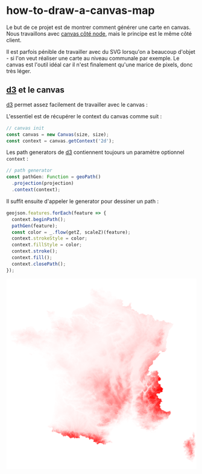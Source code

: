 # how-to-draw-a-canvas-map

Le but de ce projet est de montrer comment générer une carte en canvas.
Nous travaillons avec [canvas côté node](https://github.com/Automattic/node-canvas), mais le principe est le même côté client.
 
Il est parfois pénible de travailler avec du SVG lorsqu'on a beaucoup d'objet - si l'on 
veut réaliser une carte au niveau communale par exemple. Le canvas est l'outil idéal car
il n'est finalement qu'une marice de pixels, donc très léger.

## [d3] et le canvas

[d3] permet assez facilement de travailler avec le canvas :
 
L'essentiel est de récupérer le context du canvas comme suit :

```javascript
// canvas init
const canvas = new Canvas(size, size);
const context = canvas.getContext('2d');
```

Les path generators de [d3] contiennent toujours un paramètre optionnel `context` :

```javascript
// path generator
const pathGen: Function = geoPath()
  .projection(projection)
  .context(context);
```

Il suffit ensuite d'appeler le generator pour dessiner un path :

```javascript
geojson.features.forEach(feature => {
  context.beginPath();
  pathGen(feature);
  const color = _.flow(getZ, scaleZ)(feature);
  context.strokeStyle = color;
  context.fillStyle = color;
  context.stroke();
  context.fill();
  context.closePath();
});
```

![Et voilà](./output.png)

[d3]: https://d3js.org/
